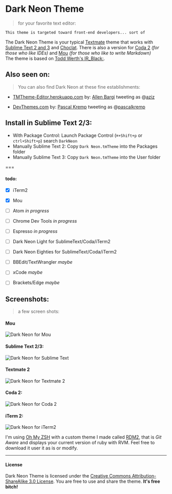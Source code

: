 # Dark Neon Theme
> for your favorite text editor:

`This theme is targeted toward front-end developers... sort of`

The Dark Neon Theme is your typical [Textmate](https://github.com/textmate/textmate) theme that works with [Sublime Text 2 and 3](http://www.sublimetext.com/) and [Choclat](https://chocolatapp.com/). There is also a version for [Coda 2](https://panic.com/coda/) *(for those who like IDEs)* and [Mou](http://mouapp.com/) *(for those who like to write Markdown)*  
The theme is based on [Todd Werth's IR_Black:](http://toddwerth.com/2007/03/29/ir_black-the-last-textmate-theme-youll-ever-need/).

## Also seen on:

>You can also find Dark Neon at these fine establishments:

* [TMTheme-Editor.herokuapp.com](http://tmtheme-editor.herokuapp.com/) by: [Allen Bargi](https://github.com/aziz) tweeting as @[aziz](https://twitter.com/aziz)

* [DevThemes.com](http://devthemez.com/themes/dark-neon) by: [Pascal Kremp](https://github.com/PascalKremp) tweeting as @[pascalkremp](https://twitter.com/pascalkremp)

## Install in Sublime Text 2/3:

* With Package Control: Launch Package Control (`⌘+Shift+p` or `ctrl+Shift+p`) search `DarkNeon`
* Manually Sublime Text 2: Copy `Dark Neon.tmTheme` into the Packages folder
* Manually Sublime Text 3: Copy `Dark Neon.tmTheme` into the User folder

===

#### todo:

- [x] iTerm2
- [x] Mou
- [ ] Atom *in progress*
- [ ] Chrome Dev Tools *in progress*
- [ ] Espresso *in progress*
- [ ] Dark Neon Light for SublimeText/Coda/iTerm2
- [ ] Dark Neon Eighties for SublimeText/Coda/iTerm2
- [ ] BBEdit/TextWrangler *maybe*
- [ ] xCode *maybe*
- [ ] Brackets/Edge *maybe*



## Screenshots:
> a few screen shots:

#### Mou
![Dark Neon for Mou](https://raw.githubusercontent.com/RainyDayMedia/Dark-Neon/master/Mou/mou-screenshots.png)

#### Sublime Text 2/3:
![Dark Neon for Sublime Text](https://raw.githubusercontent.com/RainyDayMedia/Dark-Neon/master/Textmate/sublime-screenshot.png)

#### Textmate 2
![Dark Neon for Textmate 2](https://raw.githubusercontent.com/RainyDayMedia/Dark-Neon/master/Textmate/textmate-screenshot.png)

#### Coda 2:
![Dark Neon for Coda 2](https://raw.githubusercontent.com/RainyDayMedia/Dark-Neon/master/Coda/coda-screenshot.png)

#### iTerm 2:
![Dark Neon for iTerm2](https://raw.githubusercontent.com/RainyDayMedia/Dark-Neon/master/iTerm2/iterm-screenshot.png)

I'm using [Oh My ZSH](https://github.com/robbyrussell/oh-my-zsh) with a custom theme I made called [RDM2](https://github.com/RainyDayMedia/oh-my-zsh-rdm-theme), that is *Git Aware* and displays your current version of ruby with RVM. Feel free to download it user it as is or modify.

---
#### License

Dark Neon Theme is licensed under the [Creative Commons Attribution-ShareAlike 3.0 License](http://creativecommons.org/licenses/by-sa/3.0/). You are free to use and share the theme.
**It's free bitch!**
